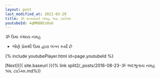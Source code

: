 ```yaml
---
layout: post
last_modified_at: 2021-03-29
title: ૐ સત્તવાવતે નમહ ૧૦૮ ટાઈમ્સ
youtubeId: 4qMRB0EsOuU
---
```

 
 
 ૐ ઉમા કંથાય નમહ  
 
 -  જેણે પ્રેમથી ઉમા દ્વારા લગ્ન કર્યાં છે 
 
  
 
  
 
 
 
 
 
 


{% include youtubePlayer.html id=page.youtubeId %}
 
[Next]({{ site.baseurl }}{% link  split2/_posts/2016-08-23-ૐ અદભુતાય નમહ ૧૦૮ ટાઈમ્સ.md%})
 
